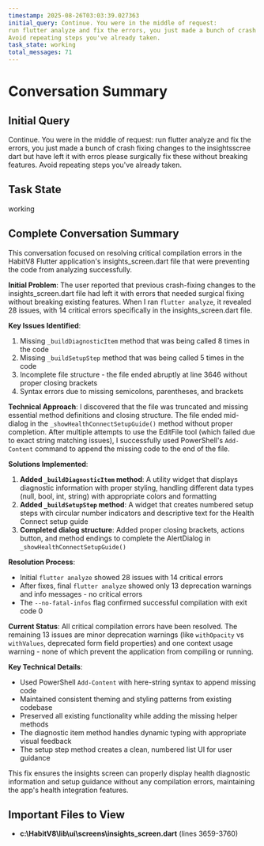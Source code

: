 ```yaml
---
timestamp: 2025-08-26T03:03:39.027363
initial_query: Continue. You were in the middle of request:
run flutter analyze and fix the errors, you just made a bunch of crash fixing changes to the insightsscree dart but have left it with erros please surgically fix these without breaking features.
Avoid repeating steps you've already taken.
task_state: working
total_messages: 71
---
```


# Conversation Summary

## Initial Query
Continue. You were in the middle of request:
run flutter analyze and fix the errors, you just made a bunch of crash fixing changes to the insightsscree dart but have left it with erros please surgically fix these without breaking features.
Avoid repeating steps you've already taken.

## Task State
working

## Complete Conversation Summary
This conversation focused on resolving critical compilation errors in the HabitV8 Flutter application's insights_screen.dart file that were preventing the code from analyzing successfully.

**Initial Problem**: The user reported that previous crash-fixing changes to the insights_screen.dart file had left it with errors that needed surgical fixing without breaking existing features. When I ran `flutter analyze`, it revealed 28 issues, with 14 critical errors specifically in the insights_screen.dart file.

**Key Issues Identified**:
1. Missing `_buildDiagnosticItem` method that was being called 8 times in the code
2. Missing `_buildSetupStep` method that was being called 5 times in the code  
3. Incomplete file structure - the file ended abruptly at line 3646 without proper closing brackets
4. Syntax errors due to missing semicolons, parentheses, and brackets

**Technical Approach**: 
I discovered that the file was truncated and missing essential method definitions and closing structure. The file ended mid-dialog in the `_showHealthConnectSetupGuide()` method without proper completion. After multiple attempts to use the EditFile tool (which failed due to exact string matching issues), I successfully used PowerShell's `Add-Content` command to append the missing code to the end of the file.

**Solutions Implemented**:
1. **Added `_buildDiagnosticItem` method**: A utility widget that displays diagnostic information with proper styling, handling different data types (null, bool, int, string) with appropriate colors and formatting
2. **Added `_buildSetupStep` method**: A widget that creates numbered setup steps with circular number indicators and descriptive text for the Health Connect setup guide
3. **Completed dialog structure**: Added proper closing brackets, actions button, and method endings to complete the AlertDialog in `_showHealthConnectSetupGuide()`

**Resolution Process**:
- Initial `flutter analyze` showed 28 issues with 14 critical errors
- After fixes, final `flutter analyze` showed only 13 deprecation warnings and info messages - no critical errors
- The `--no-fatal-infos` flag confirmed successful compilation with exit code 0

**Current Status**: 
All critical compilation errors have been resolved. The remaining 13 issues are minor deprecation warnings (like `withOpacity` vs `withValues`, deprecated form field properties) and one context usage warning - none of which prevent the application from compiling or running.

**Key Technical Details**:
- Used PowerShell `Add-Content` with here-string syntax to append missing code
- Maintained consistent theming and styling patterns from existing codebase
- Preserved all existing functionality while adding the missing helper methods
- The diagnostic item method handles dynamic typing with appropriate visual feedback
- The setup step method creates a clean, numbered list UI for user guidance

This fix ensures the insights screen can properly display health diagnostic information and setup guidance without any compilation errors, maintaining the app's health integration features.

## Important Files to View

- **c:\HabitV8\lib\ui\screens\insights_screen.dart** (lines 3659-3760)


